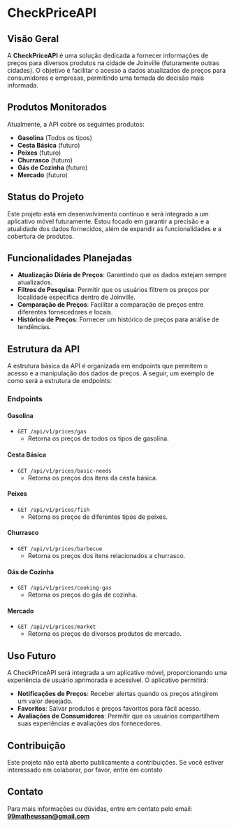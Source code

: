 # CheckPriceAPI

## Visão Geral

A **CheckPriceAPI** é uma solução dedicada a fornecer informações de preços para diversos produtos na cidade de Joinville (futuramente outras cidades). O objetivo é facilitar o acesso a dados atualizados de preços para consumidores e empresas, permitindo uma tomada de decisão mais informada.

## Produtos Monitorados

Atualmente, a API cobre os seguintes produtos:

- **Gasolina** (Todos os tipos)
- **Cesta Básica** (futuro)
- **Peixes** (futuro)
- **Churrasco** (futuro)
- **Gás de Cozinha** (futuro)
- **Mercado** (futuro)

## Status do Projeto

Este projeto está em desenvolvimento contínuo e será integrado a um aplicativo móvel futuramente. Estou focado em garantir a precisão e a atualidade dos dados fornecidos, além de expandir as funcionalidades e a cobertura de produtos.

## Funcionalidades Planejadas

- **Atualização Diária de Preços**: Garantindo que os dados estejam sempre atualizados.
- **Filtros de Pesquisa**: Permitir que os usuários filtrem os preços por localidade específica dentro de Joinville.
- **Comparação de Preços**: Facilitar a comparação de preços entre diferentes fornecedores e locais.
- **Histórico de Preços**: Fornecer um histórico de preços para análise de tendências.

## Estrutura da API

A estrutura básica da API é organizada em endpoints que permitem o acesso e a manipulação dos dados de preços. A seguir, um exemplo de como será a estrutura de endpoints:

### Endpoints

#### Gasolina

- `GET /api/v1/prices/gas`
  - Retorna os preços de todos os tipos de gasolina.

#### Cesta Básica

- `GET /api/v1/prices/basic-needs`
  - Retorna os preços dos itens da cesta básica.

#### Peixes

- `GET /api/v1/prices/fish`
  - Retorna os preços de diferentes tipos de peixes.

#### Churrasco

- `GET /api/v1/prices/barbecue`
  - Retorna os preços dos itens relacionados a churrasco.

#### Gás de Cozinha

- `GET /api/v1/prices/cooking-gas`
  - Retorna os preços do gás de cozinha.

#### Mercado

- `GET /api/v1/prices/market`
  - Retorna os preços de diversos produtos de mercado.

## Uso Futuro

A CheckPriceAPI será integrada a um aplicativo móvel, proporcionando uma experiência de usuário aprimorada e acessível. O aplicativo permitirá:

- **Notificações de Preços**: Receber alertas quando os preços atingirem um valor desejado.
- **Favoritos**: Salvar produtos e preços favoritos para fácil acesso.
- **Avaliações de Consumidores**: Permitir que os usuários compartilhem suas experiências e avaliações dos fornecedores.

## Contribuição

Este projeto não está aberto publicamente a contribuições. Se você estiver interessado em colaborar, por favor, entre em contato

## Contato

Para mais informações ou dúvidas, entre em contato pelo email: **99matheussan@gmail.com**
